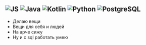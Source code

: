 ## ![JS](https://img.shields.io/badge/-JS-yellow?style=flat-square&logo=javascript) ![Java](https://img.shields.io/badge/-Java-red?style=flat-square&logo=java) ![Kotlin](https://img.shields.io/badge/-Kotlin-blueviolet?style=flat-square&logo=kotlin) ![Python](https://img.shields.io/badge/-Python-3776AB?style=flat-square&logo=python) ![PostgreSQL](https://img.shields.io/badge/-PostgreSQL-336791?style=flat-square&logo=postgresql&logoColor=white)
- Делаю вещи
- Вещи для себя и людей
- На арче сижу
- Ну и с sql работать умею
